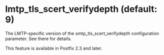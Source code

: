 # lmtp_tls_scert_verifydepth (default: 9)
 The LMTP-specific version of the smtp\_tls\_scert\_verifydepth
configuration parameter. See there for details. 


 This feature is available in Postfix 2.3 and later. 


